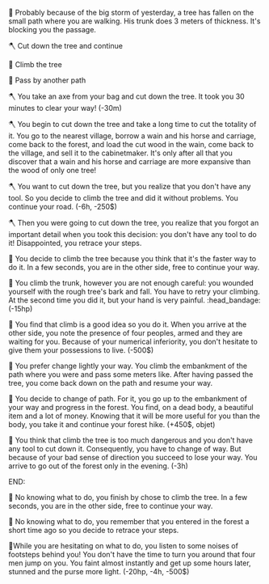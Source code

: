🌳 Probably because of the big storm of yesterday, a tree has fallen on the small path where you are walking. His trunk does 3 meters of thickness. It's blocking you the passage.

🪓 Cut down the tree and continue

🧗 Climb the tree

🚶 Pass by another path


🪓 You take an axe from your bag and cut down the tree. It took you 30 minutes to clear your way! (-30m)

🪓 You begin to cut down the tree and take a long time to cut the totality of it. You go to the nearest village, borrow a wain and his horse and carriage, come back to the forest, and load the cut wood in the wain, come back to the village, and sell it to the cabinetmaker. It's only after all that you discover that a wain and his horse and carriage are more expansive than the wood of only one tree!

🪓 You want to cut down the tree, but you realize that you don't have any tool. So you decide to climb the tree and did it without problems. You continue your road. (-6h, -250$)

🪓 Then you were going to cut down the tree, you realize that you forgot an important detail when you took this decision: you don't have any tool to do it! Disappointed, you retrace your steps.

🧗 You decide to climb the tree because you think that it's the faster way to do it. In a few seconds, you are in the other side, free to continue your way.

🧗 You climb the trunk, however you are not enough careful: you wounded yourself with the rough tree's bark and fall. You have to retry your climbing. At the second time you did it, but your hand is very painful. :head_bandage: (-15hp)

🧗 You find that climb is a good idea so you do it. When you arrive at the other side, you note the presence of four peoples, armed and they are waiting for you. Because of your numerical inferiority, you don't hesitate to give them your possessions to live. (-500$)

🚶 You prefer change lightly your way. You climb the embankment of the path where you were and pass some meters like. After having passed the tree, you come back down on the path and resume your way.

🚶 You decide to change of path. For it, you go up to the embankment of your way and progress in the forest. You find, on a dead body, a beautiful item and a lot of money. Knowing that it will be more useful for you than the body, you take it and continue your forest hike. (+450$, objet)

🚶 You think that climb the tree is too much dangerous and you don't have any tool to cut down it. Consequently, you have to change of way. But because of your bad sense of direction you succeed to lose your way. You arrive to go out of the forest only in the evening. (-3h)

END:

🤷 No knowing what to do, you finish by chose to climb the tree. In a few seconds, you are in the other side, free to continue your way.

🤷 No knowing what to do, you remember that you entered in the forest a short time ago so you decide to retrace your steps.

👥While you are hesitating on what to do, you listen to some noises of footsteps behind you! You don't have the time to turn you around that four men jump on you. You faint almost instantly and get up some hours later, stunned and the purse more light. (-20hp, -4h, -500$)
